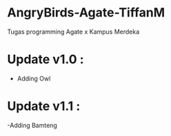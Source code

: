 # AngryBirds-Agate-TiffanM
 Tugas programming Agate x Kampus Merdeka
# Update v1.0 :
- Adding Owl
# Update v1.1 :
-Adding Bamteng
